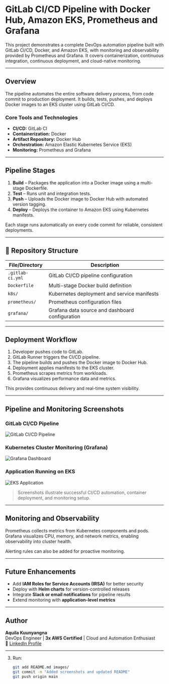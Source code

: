 # GitLab CI/CD Pipeline with Docker Hub, Amazon EKS, Prometheus and Grafana

This project demonstrates a complete DevOps automation pipeline built with GitLab CI/CD, Docker, and Amazon EKS, with monitoring and observability provided by Prometheus and Grafana. It covers containerization, continuous integration, continuous deployment, and cloud-native monitoring.

---

##  Overview

The pipeline automates the entire software delivery process, from code commit to production deployment. It builds, tests, pushes, and deploys Docker images to an EKS cluster using GitLab CI/CD.

### Core Tools and Technologies
- **CI/CD:** GitLab CI  
- **Containerization:** Docker  
- **Artifact Repository:** Docker Hub  
- **Orchestration:** Amazon Elastic Kubernetes Service (EKS)  
- **Monitoring:** Prometheus and Grafana  

---

##  Pipeline Stages

1. **Build** – Packages the application into a Docker image using a multi-stage Dockerfile.  
2. **Test** – Runs unit and integration tests.  
3. **Push** – Uploads the Docker image to Docker Hub with automated version tagging.  
4. **Deploy** – Deploys the container to Amazon EKS using Kubernetes manifests.

Each stage runs automatically on every code commit for reliable, consistent deployments.

---

## 📂 Repository Structure

| File/Directory | Description |
|----------------|-------------|
| `.gitlab-ci.yml` | GitLab CI/CD pipeline configuration |
| `Dockerfile` | Multi-stage Docker build definition |
| `k8s/` | Kubernetes deployment and service manifests |
| `prometheus/` | Prometheus configuration files |
| `grafana/` | Grafana data source and dashboard configuration |

---

##  Deployment Workflow

1. Developer pushes code to GitLab.  
2. GitLab Runner triggers the CI/CD pipeline.  
3. The pipeline builds and pushes the Docker image to Docker Hub.  
4. Deployment applies manifests to the EKS cluster.  
5. Prometheus scrapes metrics from workloads.  
6. Grafana visualizes performance data and metrics.

This provides continuous delivery and real-time system visibility.

---

##  Pipeline and Monitoring Screenshots  

###  GitLab CI/CD Pipeline  
![GitLab CI/CD Pipeline](./images/gitlab-pipeline.png)

###  Kubernetes Cluster Monitoring (Grafana)  
![Grafana Dashboard](./images/grafana-dashboard.png)

###  Application Running on EKS  
![EKS Application](./images/eks-app.png)

> Screenshots illustrate successful CI/CD automation, container deployment, and monitoring setup.

---

##  Monitoring and Observability

Prometheus collects metrics from Kubernetes components and pods.  
Grafana visualizes CPU, memory, and network metrics, enabling observability into cluster health.

Alerting rules can also be added for proactive monitoring.

---

##  Future Enhancements

- Add **IAM Roles for Service Accounts (IRSA)** for better security  
- Deploy with **Helm charts** for version-controlled releases  
- Integrate **Slack or email notifications** for pipeline results  
- Extend monitoring with **application-level metrics**

---

##  Author

**Aquila Kuunyangna**  
DevOps Engineer | **3x AWS Certified** | Cloud and Automation Enthusiast  
🔗 [LinkedIn Profile](https://www.linkedin.com/in/aquila-kuunyangna-32a412195)

---

3. Run:
   ```bash
   git add README.md images/
   git commit -m "Added screenshots and updated README"
   git push origin main
